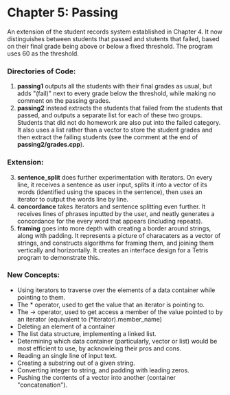# Chapter 5: Passing

An extension of the student records system established in Chapter 4. It now distinguishes between students that passed and stutents that failed, based on their final grade being above or below a fixed threshold. The program uses 60 as the threshold.

### Directories of Code:
1) **passing1** outputs all the students with their final grades as usual, but adds "(fail)" next to every grade below the threshold, while making no comment on the passing grades.
2) **passing2** instead extracts the students that failed from the students that passed, and outputs a separate list for each of these two groups. Students that did not do homework are also put into the failed category. It also uses a list rather than a vector to store the student grades and then extract the failing students (see the comment at the end of **passing2/grades.cpp**).
### Extension:
3) **sentence_split** does further experimentation with iterators. On every line, it receives a sentence as user input, splits it into a vector of its words (identified using the spaces in the sentence), then uses an iterator to output the words line by line.
4) **concordance** takes iterators and sentence splitting even further. It receives lines of phrases inputted by the user, and neatly generates a concordance for the every word that appears (including repeats).
5) **framing** goes into more depth with creating a border around strings, along with padding. It represents a picture of characaters as a vector of strings, and constructs algorithms for framing them, and joining them vertically and horizontally. It creates an interface design for a Tetris program to demonstrate this.
### New Concepts:
* Using iterators to traverse over the elements of a data container while pointing to them.
* The * operator, used to get the value that an iterator is pointing to.
* The -> operator, used to get access a member of the value pointed to by an iterator (equivalent to (*iterator).member_name)
* Deleting an element of a container
* The list data structure, implementing a linked list.
* Determining which data container (particularly, vector or list) would be most efficient to use, by acknowleing their pros and cons.
* Reading an single line of input text.
* Creating a substring out of a given string.
* Converting integer to string, and padding with leading zeros.
* Pushing the contents of a vector into another (container "concatenation").
